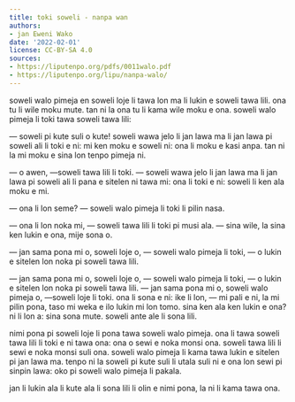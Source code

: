 ```yaml
---
title: toki soweli - nanpa wan
authors:
- jan Eweni Wako
date: '2022-02-01'
license: CC-BY-SA 4.0
sources:
- https://liputenpo.org/pdfs/0011walo.pdf
- https://liputenpo.org/lipu/nanpa-walo/
---
```


soweli walo pimeja en soweli loje li tawa lon ma li lukin e soweli tawa lili. ona tu li wile moku mute. tan ni la ona tu li kama wile moku e ona. soweli walo pimeja li toki tawa soweli tawa lili:

— soweli pi kute suli o kute! soweli wawa jelo li jan lawa ma li jan lawa pi soweli ali li toki e ni: mi ken moku e soweli ni: ona li moku e kasi anpa. tan ni la mi moku e sina lon tenpo pimeja ni.

— o awen, —soweli tawa lili li toki. — soweli wawa jelo li jan lawa ma li jan lawa pi soweli ali li pana e sitelen ni tawa mi: ona li toki e ni: soweli li ken ala moku e mi.

— ona li lon seme? — soweli walo pimeja li toki li pilin nasa.

— ona li lon noka mi, — soweli tawa lili li toki pi musi ala. — sina wile, la sina ken lukin e ona, mije sona o.

— jan sama pona mi o, soweli loje o, — soweli walo pimeja li toki, — o lukin e sitelen lon noka pi soweli tawa lili.

— jan sama pona mi o, soweli loje o, — soweli walo pimeja li toki, — o lukin e sitelen lon noka pi soweli tawa lili. — jan sama pona mi o, soweli walo pimeja o, —soweli loje li toki. ona li sona e ni: ike li lon, — mi pali e ni, la mi pilin pona, taso mi weka e ilo lukin mi lon tomo. sina ken ala ken lukin e ona? ni li lon a: sina sona mute. soweli ante ale li sona lili.

nimi pona pi soweli loje li pona tawa soweli walo pimeja. ona li tawa soweli tawa lili li toki e ni tawa ona: ona o sewi e noka monsi ona. soweli tawa lili li sewi e noka monsi suli ona. soweli walo pimeja li kama tawa lukin e sitelen pi jan lawa ma. tenpo ni la soweli pi kute suli li utala suli ni e ona lon sewi pi sinpin lawa: oko pi soweli walo pimeja li pakala.

jan li lukin ala li kute ala li sona lili li olin e nimi pona, la ni li kama tawa ona.
